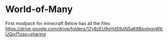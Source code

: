 # World-of-Many
First modpack for minecraft
Below has all the files
https://drive.google.com/drive/folders/1Zy8zEU9sHdS9zNSaK8BsvIqgoWbUQixf?usp=sharing
